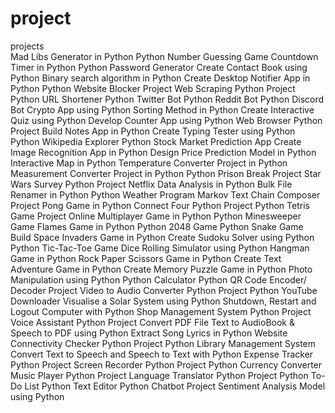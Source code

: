 # project
projects  
Mad Libs Generator in Python
Python Number Guessing Game
Countdown Timer in Python
Python Password Generator
Create Contact Book using Python
Binary search algorithm in Python
Create Desktop Notifier App in Python
Python Website Blocker Project
Web Scraping Python Project
Python URL Shortener
Python Twitter Bot
Python Reddit Bot
Python Discord Bot
Crypto App using Python
Sorting Method in Python
Create Interactive Quiz using Python
Develop Counter App using Python
Web Browser Python Project
Build Notes App in Python
Create Typing Tester using Python
Python Wikipedia Explorer
Python Stock Market Prediction App
Create Image Recognition App in Python
Design Price Prediction Model in Python
Interactive Map in Python
Temperature Converter Project in Python
Measurement Converter Project in Python
Python Prison Break Project
Star Wars Survey Python Project
Netflix Data Analysis in Python
Bulk File Renamer in Python
Python Weather Program
Markov Text Chain Composer Project
Pong Game in Python
Connect Four Python Project
Python Tetris Game Project
Online Multiplayer Game in Python
Python Minesweeper Game
Flames Game in Python
Python 2048 Game
Python Snake Game
Build Space Invaders Game in Python
Create Sudoku Solver using Python
Python Tic-Tac-Toe Game
Dice Rolling Simulator using Python
Hangman Game in Python
Rock Paper Scissors Game in Python
Create Text Adventure Game in Python
Create Memory Puzzle Game in Python
Photo Manipulation using Python
Python Calculator
Python QR Code Encoder/ Decoder Project
Video to Audio Converter Python Project
Python YouTube Downloader
Visualise a Solar System using Python
Shutdown, Restart and Logout Computer with Python
Shop Management System Python Project
Voice Assistant Python Project
Convert PDF File Text to AudioBook & Speech to PDF using Python
Extract Song Lyrics in Python
Website Connectivity Checker Python Project
Python Library Management System
Convert Text to Speech and Speech to Text with Python
Expense Tracker Python Project
Screen Recorder Python Project
Python Currency Converter
Music Player Python Project
Language Translator Python Project
Python To-Do List
Python Text Editor
Python Chatbot Project
Sentiment Analysis Model using Python
